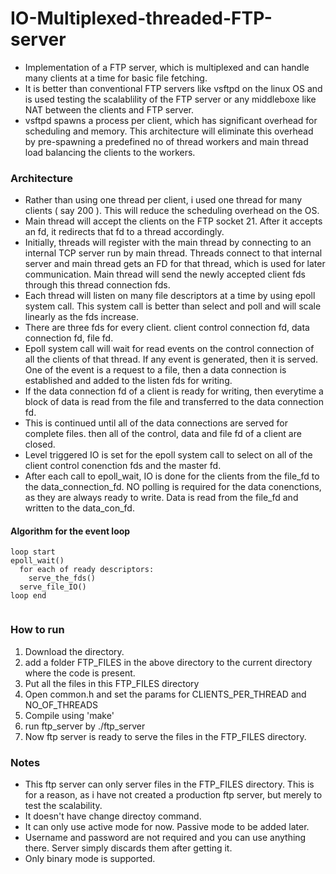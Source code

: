 # IO-Multiplexed-threaded-FTP-server
* Implementation of a FTP server, which is multiplexed and can handle many clients at a time for basic file fetching.
* It is better than conventional FTP servers like vsftpd on the linux OS and is used testing the scalablility of the FTP server or any middleboxe like NAT between the clients and FTP server. 
* vsftpd spawns a process per client, which has significant overhead for scheduling and memory. This architecture will eliminate this overhead by pre-spawning a predefined no of thread workers and main thread load balancing the clients to the workers.

### Architecture
* Rather than using one thread per client, i used one thread for many clients ( say 200 ). This will reduce the scheduling overhead on the OS.
* Main thread will accept the clients on the FTP socket 21. After it accepts an fd, it redirects that fd to a thread accordingly.
* Initially, threads will register with the main thread by connecting to an internal TCP server run by main thread. Threads connect to that internal server and main thread gets an FD for that thread, which is used for later communication. Main thread will send the newly accepted client fds through this thread connection fds.
* Each thread will listen on many file descriptors at a time by using epoll system call. This system call is better than select and poll and will scale linearly as the fds increase.
* There are three fds for every client. client control connection fd, data connection fd, file fd.
* Epoll system call will wait for read events on the control connection of all the clients of that thread. If any event is generated, then it is served. One of the event is a request to a file, then a data connection is established and added to the listen fds for writing. 
* If the data connection fd of a client is ready for writing, then everytime a block of data is read from the file and transferred to the data connection fd.
* This is continued until all of the data connections are served for complete files. then all of the control, data and file fd of a client are closed.
* Level triggered IO is set for the epoll system call to select on all of the client control conenction fds and the master fd.
* After each call to epoll_wait, IO is done for the clients from the file_fd to the data_connection_fd. NO polling is required for the data conenctions, as they are always ready to write. Data is read from the file_fd and written to the data_con_fd.

#### Algorithm for the event loop
```
loop start
epoll_wait()
  for each of ready descriptors:
    serve_the_fds()
  serve_file_IO()
loop end
  
 ```

### How to run

1. Download the directory.
2. add a folder FTP_FILES in the above directory to the current directory where the code is present.
3. Put all the files in this FTP_FILES directory
4. Open common.h and set the params for CLIENTS_PER_THREAD and NO_OF_THREADS
5. Compile using 'make'
6. run ftp_server by ./ftp_server
7. Now ftp server is ready to serve the files in the FTP_FILES directory. 

### Notes
* This ftp server can only server files in the FTP_FILES directory. This is for a reason, as i have not created a production ftp server, but merely to test the scalability.
* It doesn't have change directoy command.
* It can only use active mode for now. Passive mode to be added later.
* Username and password are not required and you can use anything there. Server simply discards them after getting it.
* Only binary mode is supported.
